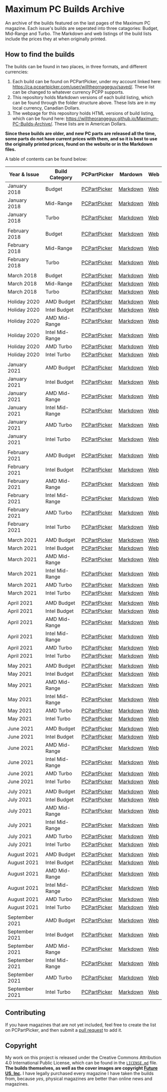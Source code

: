 # Maximum PC Builds Archive

An archive of the builds featured on the last pages of the Maximum PC magazine. Each issue's builds are seperated into three catagories: Budget, Mid-Range and Turbo. The Markdown and web listings of the build lists include the prices they at when originally printed.

## How to find the builds

The builds can be found in two places, in three formats, and different currencies:

1. Each build can be found on PCPartPicker, under my account linked here: https://ca.pcpartpicker.com/user/willtheornageguy/saved/. These list can be changed to whatever currency PCPP supports.
2. This repository holds Markdown versions of each build listing, which can be found through the folder structure above. These lists are in my local currency, Canadian Dollars.
3. The webpage for this repository holds HTML versions of build listing, which can be found here: https://willtheorangeguy.github.io/Maximum-PC-Builds-Archive/. These lists are in American Dollars. 

**Since these builds are older, and new PC parts are released all the time, some parts do not have current prices with them, and so it is best to use the originally printed prices, found on the website or in the Markdown files.**

A table of contents can be found below:

|**Year & Issue**|**Build Category**|**PCPartPicker**|**Mardown**|**Web**|
|----------------|------------------|----------------|-----------|-------|
|January 2018|Budget|[PCPartPicker](https://pcpartpicker.com/user/willtheornageguy/saved/#view=PrnrMp)|[Markdown]()|[Web]()|
|January 2018|Mid-Range|[PCPartPicker](https://pcpartpicker.com/user/willtheornageguy/saved/#view=BKdcxr)|[Markdown]()|[Web]()|
|January 2018|Turbo|[PCPartPicker](https://pcpartpicker.com/user/willtheornageguy/saved/#view=b3vcxr)|[Markdown]()|[Web]()|
||||||
|February 2018|Budget|[PCPartPicker](https://pcpartpicker.com/user/willtheornageguy/saved/#view=Jvh8Q7)|[Markdown]()|[Web]()|
|February 2018|Mid-Range|[PCPartPicker](https://pcpartpicker.com/user/willtheornageguy/saved/#view=zmJZcf)|[Markdown]()|[Web]()|
|February 2018|Turbo|[PCPartPicker](https://pcpartpicker.com/user/willtheornageguy/saved/#view=yDTRVn)|[Markdown]()|[Web]()|
||||||
|March 2018|Budget|[PCPartPicker](https://pcpartpicker.com/user/willtheornageguy/saved/#view=ymJZcf)|[Markdown]()|[Web]()|
|March 2018|Mid-Range|[PCPartPicker](https://pcpartpicker.com/user/willtheornageguy/saved/#view=T42npg)|[Markdown]()|[Web]()|
|March 2018|Turbo|[PCPartPicker](https://pcpartpicker.com/user/willtheornageguy/saved/#view=JzjC8d)|[Markdown]()|[Web]()|
||||||
|Holiday 2020|AMD Budget|[PCPartPicker]()|[Markdown]()|[Web]()|
|Holiday 2020|Intel Budget|[PCPartPicker]()|[Markdown]()|[Web]()|
|Holiday 2020|AMD Mid-Range|[PCPartPicker]()|[Markdown]()|[Web]()|
|Holiday 2020|Intel Mid-Range|[PCPartPicker]()|[Markdown]()|[Web]()|
|Holiday 2020|AMD Turbo|[PCPartPicker]()|[Markdown]()|[Web]()|
|Holiday 2020|Intel Turbo|[PCPartPicker]()|[Markdown]()|[Web]()|
||||||
|January 2021|AMD Budget|[PCPartPicker]()|[Markdown]()|[Web]()|
|January 2021|Intel Budget|[PCPartPicker]()|[Markdown]()|[Web]()|
|January 2021|AMD Mid-Range|[PCPartPicker]()|[Markdown]()|[Web]()|
|January 2021|Intel Mid-Range|[PCPartPicker]()|[Markdown]()|[Web]()|
|January 2021|AMD Turbo|[PCPartPicker]()|[Markdown]()|[Web]()|
|January 2021|Intel Turbo|[PCPartPicker]()|[Markdown]()|[Web]()|
||||||
|February 2021|AMD Budget|[PCPartPicker]()|[Markdown]()|[Web]()|
|February 2021|Intel Budget|[PCPartPicker]()|[Markdown]()|[Web]()|
|February 2021|AMD Mid-Range|[PCPartPicker]()|[Markdown]()|[Web]()|
|February 2021|Intel Mid-Range|[PCPartPicker]()|[Markdown]()|[Web]()|
|February 2021|AMD Turbo|[PCPartPicker]()|[Markdown]()|[Web]()|
|February 2021|Intel Turbo|[PCPartPicker]()|[Markdown]()|[Web]()|
||||||
|March 2021|AMD Budget|[PCPartPicker]()|[Markdown]()|[Web]()|
|March 2021|Intel Budget|[PCPartPicker]()|[Markdown]()|[Web]()|
|March 2021|AMD Mid-Range|[PCPartPicker]()|[Markdown]()|[Web]()|
|March 2021|Intel Mid-Range|[PCPartPicker]()|[Markdown]()|[Web]()|
|March 2021|AMD Turbo|[PCPartPicker]()|[Markdown]()|[Web]()|
|March 2021|Intel Turbo|[PCPartPicker]()|[Markdown]()|[Web]()|
||||||
|April 2021|AMD Budget|[PCPartPicker]()|[Markdown]()|[Web]()|
|April 2021|Intel Budget|[PCPartPicker]()|[Markdown]()|[Web]()|
|April 2021|AMD Mid-Range|[PCPartPicker]()|[Markdown]()|[Web]()|
|April 2021|Intel Mid-Range|[PCPartPicker]()|[Markdown]()|[Web]()|
|April 2021|AMD Turbo|[PCPartPicker]()|[Markdown]()|[Web]()|
|April 2021|Intel Turbo|[PCPartPicker]()|[Markdown]()|[Web]()|
||||||
|May 2021|AMD Budget|[PCPartPicker]()|[Markdown]()|[Web]()|
|May 2021|Intel Budget|[PCPartPicker]()|[Markdown]()|[Web]()|
|May 2021|AMD Mid-Range|[PCPartPicker]()|[Markdown]()|[Web]()|
|May 2021|Intel Mid-Range|[PCPartPicker]()|[Markdown]()|[Web]()|
|May 2021|AMD Turbo|[PCPartPicker]()|[Markdown]()|[Web]()|
|May 2021|Intel Turbo|[PCPartPicker]()|[Markdown]()|[Web]()|
||||||
|June 2021|AMD Budget|[PCPartPicker]()|[Markdown]()|[Web]()|
|June 2021|Intel Budget|[PCPartPicker]()|[Markdown]()|[Web]()|
|June 2021|AMD Mid-Range|[PCPartPicker]()|[Markdown]()|[Web]()|
|June 2021|Intel Mid-Range|[PCPartPicker]()|[Markdown]()|[Web]()|
|June 2021|AMD Turbo|[PCPartPicker]()|[Markdown]()|[Web]()|
|June 2021|Intel Turbo|[PCPartPicker]()|[Markdown]()|[Web]()|
||||||
|July 2021|AMD Budget|[PCPartPicker]()|[Markdown]()|[Web]()|
|July 2021|Intel Budget|[PCPartPicker]()|[Markdown]()|[Web]()|
|July 2021|AMD Mid-Range|[PCPartPicker]()|[Markdown]()|[Web]()|
|July 2021|Intel Mid-Range|[PCPartPicker]()|[Markdown]()|[Web]()|
|July 2021|AMD Turbo|[PCPartPicker]()|[Markdown]()|[Web]()|
|July 2021|Intel Turbo|[PCPartPicker]()|[Markdown]()|[Web]()|
||||||
|August 2021|AMD Budget|[PCPartPicker]()|[Markdown]()|[Web]()|
|August 2021|Intel Budget|[PCPartPicker]()|[Markdown]()|[Web]()|
|August 2021|AMD Mid-Range|[PCPartPicker]()|[Markdown]()|[Web]()|
|August 2021|Intel Mid-Range|[PCPartPicker]()|[Markdown]()|[Web]()|
|August 2021|AMD Turbo|[PCPartPicker]()|[Markdown]()|[Web]()|
|August 2021|Intel Turbo|[PCPartPicker]()|[Markdown]()|[Web]()|
||||||
|September 2021|AMD Budget|[PCPartPicker]()|[Markdown]()|[Web]()|
|September 2021|Intel Budget|[PCPartPicker]()|[Markdown]()|[Web]()|
|September 2021|AMD Mid-Range|[PCPartPicker]()|[Markdown]()|[Web]()|
|September 2021|Intel Mid-Range|[PCPartPicker]()|[Markdown]()|[Web]()|
|September 2021|AMD Turbo|[PCPartPicker]()|[Markdown]()|[Web]()|
|September 2021|Intel Turbo|[PCPartPicker]()|[Markdown]()|[Web]()|

## Contributing

If you have magazines that are not yet included, feel free to create the list on PCPartPicker, and then submit a [pull request](https://github.com/willtheorangeguy/Maximum-PC-Builds-Archive/pulls) to add it. 

## Copyright

My work on this project is released under the Creative Commons Attribution 4.0 International Public License, which can be found in the [`LICENSE.md`](LICENSE.md) file. **The builds themselves, as well as the cover images are copyright [Future US, Inc](https://www.futureplc.com/our-brands/).** I have legally purchased every magazine I have taken the builds from, because _yes_, physical magazines are better than online news and magazines.
